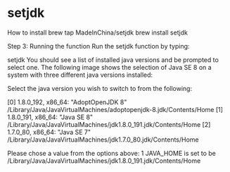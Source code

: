 # setjdk
How to install
brew tap MadeInChina/setjdk
brew install setjdk

Step 3: Running the function
Run the setjdk function by typing:

setjdk
You should see a list of installed java versions and be prompted to select one. The following image shows the selection of Java SE 8 on a system with three different java versions installed:

Select the java version you wish to switch to from the following:

[0] 1.8.0_192, x86_64: "AdoptOpenJDK 8" /Library/Java/JavaVirtualMachines/adoptopenjdk-8.jdk/Contents/Home
[1] 1.8.0_191, x86_64: "Java SE 8" /Library/Java/JavaVirtualMachines/jdk1.8.0_191.jdk/Contents/Home
[2] 1.7.0_80, x86_64: "Java SE 7" /Library/Java/JavaVirtualMachines/jdk1.7.0_80.jdk/Contents/Home

Please chose a value from the options above: 1
JAVA_HOME is set to be /Library/Java/JavaVirtualMachines/jdk1.8.0_191.jdk/Contents/Home
